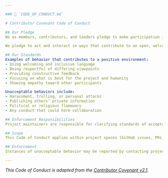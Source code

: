 ```yaml
---

### 📄 `CODE_OF_CONDUCT.md`

# Contributor Covenant Code of Conduct

## Our Pledge
We as members, contributors, and leaders pledge to make participation in MCP4H a harassment-free experience for everyone, regardless of age, body size, disability, ethnicity, gender identity, level of experience, education, socioeconomic status, nationality, personal appearance, race, religion, or sexual identity.

We pledge to act and interact in ways that contribute to an open, welcoming, diverse, inclusive, and healthy community.

## Our Standards
Examples of behavior that contributes to a positive environment:
- Using welcoming and inclusive language
- Being respectful of differing viewpoints
- Providing constructive feedback
- Focusing on what is best for the project and humanity
- Showing empathy toward other participants

Unacceptable behaviors include:
- Harassment, trolling, or personal attacks
- Publishing others’ private information
- Political or religious flamewars
- Any conduct that could harm collaboration

## Enforcement Responsibilities
Project maintainers are responsible for clarifying standards of acceptable behavior and will take corrective action if needed.

## Scope
This Code of Conduct applies within project spaces (GitHub issues, PRs, discussions) and in public spaces where the project is represented.

## Enforcement
Instances of unacceptable behavior may be reported by contacting project maintainers through GitHub Issues or Discussions. All complaints will be reviewed fairly and kept confidential.

---
```


*This Code of Conduct is adapted from the [Contributor Covenant v2.1](https://www.contributor-covenant.org/version/2/1/code_of_conduct/).*
